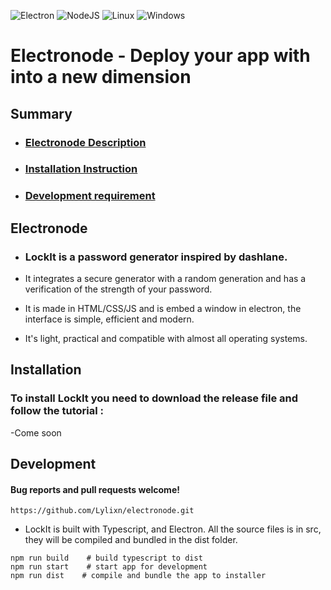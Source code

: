 ![Electron](https://img.shields.io/badge/Electron-2B2E3A?style=for-the-badge&logo=electron&logoColor=9FEAF9)
![NodeJS](https://img.shields.io/badge/Node.js-339933?style=for-the-badge&logo=nodedotjs&logoColor=white)
![Linux](https://img.shields.io/badge/Linux-FCC624?style=for-the-badge&logo=linux&logoColor=black)
![Windows](https://img.shields.io/badge/Windows-0078D6?style=for-the-badge&logo=windows&logoColor=white)

# Electronode - Deploy your app with into a new dimension

## Summary

- ### [Electronode Description](#Electronode)
- ### [Installation Instruction](#installation)
- ### [Development requirement](#development)

## Electronode

- ### LockIt is a password generator inspired by dashlane.

- It integrates a secure generator with a random generation and has a verification of the strength of your password.
- It is made in HTML/CSS/JS and is embed a window in electron, the interface is simple, efficient and modern.
- It's light, practical and compatible with almost all operating systems.

## Installation

### To install LockIt you need to download the release file and follow the tutorial :

-Come soon

## Development

#### Bug reports and pull requests welcome!

```
https://github.com/Lylixn/electronode.git
```

- LockIt is built with Typescript, and Electron. All the source files is in src, they will be compiled and bundled in the dist folder.

```shell
npm run build    # build typescript to dist
npm run start    # start app for development
npm run dist    # compile and bundle the app to installer
```
